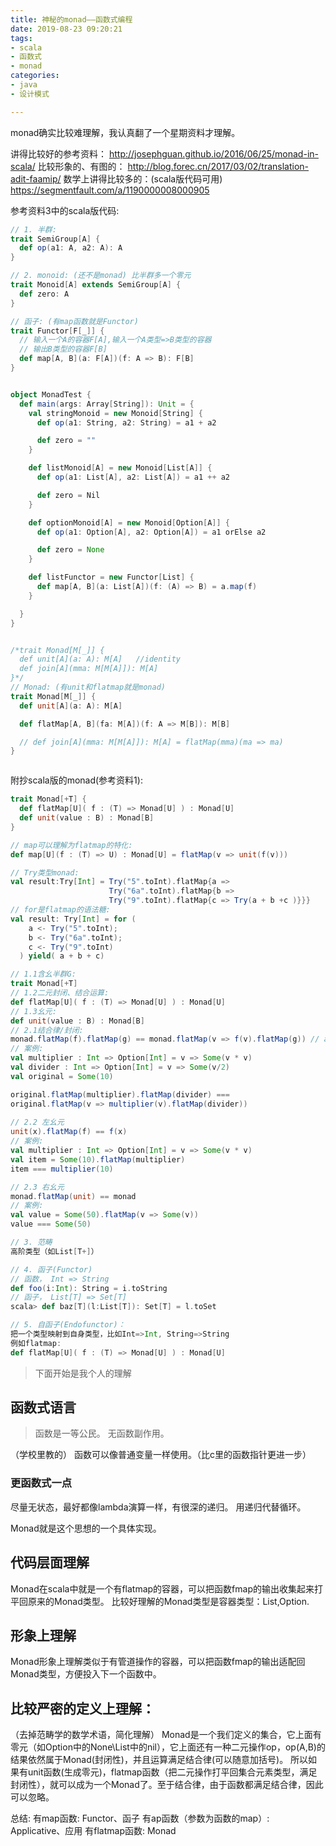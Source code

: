 ```yaml
---
title: 神秘的monad——函数式编程
date: 2019-08-23 09:20:21
tags: 
- scala
- 函数式
- monad
categories: 
- java
- 设计模式

---
```


monad确实比较难理解，我认真翻了一个星期资料才理解。

讲得比较好的参考资料：
http://josephguan.github.io/2016/06/25/monad-in-scala/
比较形象的、有图的：
http://blog.forec.cn/2017/03/02/translation-adit-faamip/
数学上讲得比较多的：(scala版代码可用)
https://segmentfault.com/a/1190000008000905

参考资料3中的scala版代码:
```scala
// 1. 半群:
trait SemiGroup[A] {
  def op(a1: A, a2: A): A
}

// 2. monoid: (还不是monad) 比半群多一个零元
trait Monoid[A] extends SemiGroup[A] {
  def zero: A
}

// 函子: (有map函数就是Functor)
trait Functor[F[_]] {
  // 输入一个A的容器F[A],输入一个A类型=>B类型的容器
  // 输出B类型的容器F[B]
  def map[A, B](a: F[A])(f: A => B): F[B]
}


object MonadTest {
  def main(args: Array[String]): Unit = {
    val stringMonoid = new Monoid[String] {
      def op(a1: String, a2: String) = a1 + a2

      def zero = ""
    }

    def listMonoid[A] = new Monoid[List[A]] {
      def op(a1: List[A], a2: List[A]) = a1 ++ a2

      def zero = Nil
    }

    def optionMonoid[A] = new Monoid[Option[A]] {
      def op(a1: Option[A], a2: Option[A]) = a1 orElse a2

      def zero = None
    }

    def listFunctor = new Functor[List] {
      def map[A, B](a: List[A])(f: (A) => B) = a.map(f)
    }

  }
}


/*trait Monad[M[_]] {
  def unit[A](a: A): M[A]   //identity
  def join[A](mma: M[M[A]]): M[A]
}*/
// Monad: (有unit和flatmap就是monad)
trait Monad[M[_]] {
  def unit[A](a: A): M[A]

  def flatMap[A, B](fa: M[A])(f: A => M[B]): M[B]

  // def join[A](mma: M[M[A]]): M[A] = flatMap(mma)(ma => ma)
}



```


附抄scala版的monad(参考资料1):
```scala
trait Monad[+T] {
  def flatMap[U]( f : (T) => Monad[U] ) : Monad[U]
  def unit(value : B) : Monad[B]
}

// map可以理解为flatmap的特化:
def map[U](f : (T) => U) : Monad[U] = flatMap(v => unit(f(v)))

// Try类型monad:
val result:Try[Int] = Try("5".toInt).flatMap{a =>
                      Try("6a".toInt).flatMap{b =>
                      Try("9".toInt).flatMap{c => Try(a + b +c )}}}
// for是flatmap的语法糖:
val result: Try[Int] = for (
    a <- Try("5".toInt);
    b <- Try("6a".toInt);
    c <- Try("9".toInt)
  ) yield( a + b + c)

// 1.1含幺半群G: 
trait Monad[+T]
// 1.2二元封闭、结合运算:
def flatMap[U]( f : (T) => Monad[U] ) : Monad[U]
// 1.3幺元:
def unit(value : B) : Monad[B] 
// 2.1结合律/封闭:
monad.flatMap(f).flatMap(g) == monad.flatMap(v => f(v).flatMap(g)) // associativity
// 案例:
val multiplier : Int => Option[Int] = v => Some(v * v)
val divider : Int => Option[Int] = v => Some(v/2)
val original = Some(10)

original.flatMap(multiplier).flatMap(divider) ===
original.flatMap(v => multiplier(v).flatMap(divider))
    
// 2.2 左幺元
unit(x).flatMap(f) == f(x)
// 案例:
val multiplier : Int => Option[Int] = v => Some(v * v)
val item = Some(10).flatMap(multiplier)
item === multiplier(10)

// 2.3 右幺元
monad.flatMap(unit) == monad
// 案例:
val value = Some(50).flatMap(v => Some(v))
value === Some(50)

// 3. 范畴
高阶类型（如List[T+]）

// 4. 函子(Functor)
// 函数， Int => String
def foo(i:Int): String = i.toString
// 函子， List[T] => Set[T]
scala> def baz[T](l:List[T]): Set[T] = l.toSet

// 5. 自函子(Endofunctor)：
把一个类型映射到自身类型，比如Int=>Int, String=>String 
例如flatmap:
def flatMap[U]( f : (T) => Monad[U] ) : Monad[U]
```



> 下面开始是我个人的理解

## 函数式语言
> 函数是一等公民。
无函数副作用。

（学校里教的）
函数可以像普通变量一样使用。（比c里的函数指针更进一步）

### 更函数式一点
尽量无状态，最好都像lambda演算一样，有很深的递归。
用递归代替循环。

Monad就是这个思想的一个具体实现。
## 代码层面理解
Monad在scala中就是一个有flatmap的容器，可以把函数fmap的输出收集起来打平回原来的Monad类型。
比较好理解的Monad类型是容器类型：List,Option. 
## 形象上理解
Monad形象上理解类似于有管道操作的容器，可以把函数fmap的输出适配回Monad类型，方便投入下一个函数中。

## 比较严密的定义上理解：
（去掉范畴学的数学术语，简化理解）
Monad是一个我们定义的集合，它上面有零元（如Option中的None\List中的nil），它上面还有一种二元操作op，op(A,B)的结果依然属于Monad(封闭性)，并且运算满足结合律(可以随意加括号)。
所以如果有unit函数(生成零元)，flatmap函数（把二元操作打平回集合元素类型，满足封闭性），就可以成为一个Monad了。至于结合律，由于函数都满足结合律，因此可以忽略。

总结: 
有map函数: Functor、函子
有ap函数（参数为函数的map）: Applicative、应用
有flatmap函数: Monad


